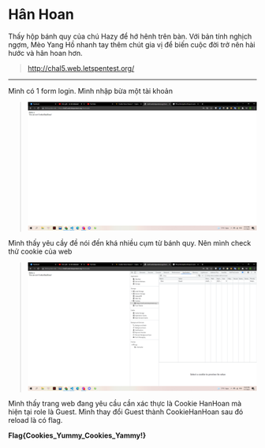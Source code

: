 # Hân Hoan

Thấy hộp bánh quy của chú Hazy để hớ hênh trên bàn. Với bản tính nghịch ngợm, Mèo Yang Hồ nhanh tay thêm chút gia vị để biến cuộc đời trở nên hài hước và hân hoan hơn.

> http://chal5.web.letspentest.org/

---

Mình có 1 form login. Mình nhập bừa một tài khoản

> ![](1.png)

Mình thấy yêu cầy đề nói đến khá nhiều cụm từ bánh quy. Nên mình check thử cookie của web

> ![](2.png)

Mình thấy trang web đang yêu cầu cần xác thực là Cookie HanHoan mà hiện tại role là Guest. Mình thay đổi Guest thành CookieHanHoan sau đó reload là có flag.

**Flag{Cookies_Yummy_Cookies_Yammy!}**
